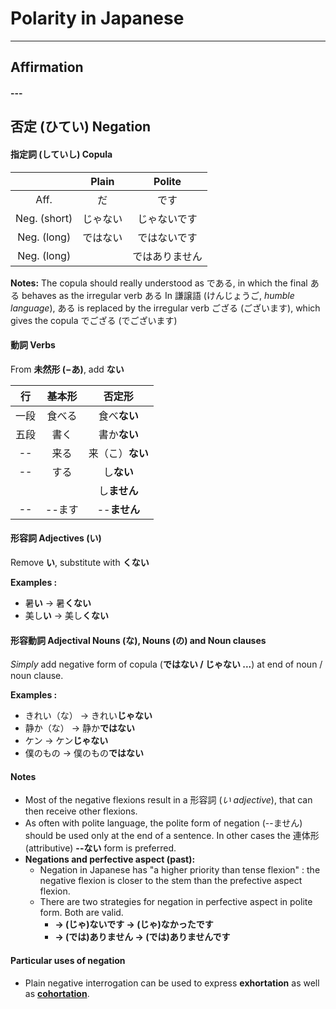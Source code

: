 # Polarity in Japanese
***


## Affirmation
#### ---



## 否定 (ひてい) Negation
#### 指定詞 (していし) Copula

|            |  Plain   |   Polite    |
|:----------:|:--------:|:-----------:|
|    Aff.    |    だ    |     です     |
|Neg. (short)| じゃない  | じゃないです  |
|Neg. (long) | ではない  | ではないです  |
|Neg. (long) |          |ではありません |

**Notes:** The copula should really understood as である, in which the final ある behaves as the irregular verb ある
In 謙譲語 (けんじょうご, *humble language*), ある is replaced by the irregular verb ござる (ございます), which gives the copula でござる (でございます)


#### 動詞 Verbs 
From __未然形 (−あ)__, add **ない**

| 行 | 基本形  |     否定形      | 
|:--:|:-----:|:---------------:|
|一段 | 食べる |   食べ**ない**   |
|五段 |  書く  |   書か**ない**   |
| -- |  来る  |  来（こ）**ない** |
| -- |  する  |    し**ない**    |
|    |       |    し**ません**   |
| -- | --ます |   --**ません**   |

#### 形容詞 Adjectives (い)
Remove **い**, substitute with **くない**

__Examples :__
* 暑**い** → 暑**くない**
* 美し**い** → 美し**くない**


#### 形容動詞 Adjectival Nouns (な),  Nouns (の) and Noun clauses 
*Simply* add negative form of copula (**ではない / じゃない ...**) at end of noun / noun clause.

__Examples :__
* きれい（な） → きれい**じゃない**
* 静か（な） → 静か**ではない**
* ケン → ケン**じゃない**
* 僕のもの → 僕のもの**ではない**


#### Notes
* Most of the negative flexions result in a 形容詞 (*い adjective*), that can then receive other flexions.
* As often with polite language, the polite form of negation (--ません) should be used only at the end of a sentence.  In other cases the 連体形 (attributive) **--ない**  form is preferred.
* **Negations and perfective aspect (past):**
    * Negation in Japanese has "a higher priority than tense flexion" : the negative flexion is closer to the stem than the prefective aspect flexion. 
    * There are two strategies for negation in perfective aspect in polite form.  Both are valid.
        * **→ (じゃ)ないです → (じゃ)なかったです**
        * **→ (では)ありません → (では)ありませんです** 


#### Particular uses of negation
* Plain negative interrogation can be used to express **exhortation** as well as [**cohortation**][Modalities - Cohortation].


[Modalities - Cohortation]: JP-Intentions.md#(#(Co)hortation)
